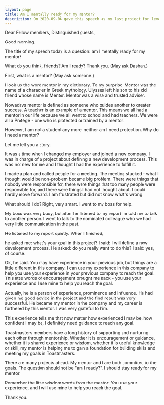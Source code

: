 ```yaml
---
layout: page
title: Am I mentally ready for my mentor?
description: On 2020-09-06 gave this speech as my last project for level-2 Pathways in Yulife club of Toastmasters.
---
```



Dear Fellow members,
Distinguished guests,

Good morning.

The title of my speech today is a question: am I mentally ready for my mentor?

What do you think, friends? Am I ready?
Thank you. (May ask Dashan.)

First, what is a mentor? (May ask someone.)

I look up the word mentor in my dictionary. To my surprise, Mentor was the name
of a character in Greek mythology. Ulysses left his son to his old friend whose
name is Mentor. Mentor was a wise and trusted adviser.

Nowadays mentor is defined as someone who guides another to greater success. A teacher
is an example of a mentor. This means we all had a mentor in our life because we
all went to school and had teachers. We were all a Protégé - one who is protected
or trained by a mentor.

However, I am not a student any more, neither am I need protection. Why do I need
a mentor?

Let me tell you a story.

It was a time when I changed my employer and joined a new company. I was in charge
of a project about defining a new development process. This was not new for me and
I thought I had the experience to fulfill it.

I made a plan and called people for a meeting. The meeting stucked - what I thought
would be non-problem became big problem. There were things that nobody were responsible
for, there were things that too many people were responsible for, and there were things
I had not thought about. I could hardly move forward. I am frustrated but did not know
what's wrong.

What should I do? Right, very smart. I went to my boss for help.

My boss was very busy, but after he listened to my report he told me to talk to another
person. I went to talk to the nominated colleague who we had very little communication
in the past.

He listened to my report quietly. When I finished,

he asked me: what's your goal in this project?
I said: I will define a new development process.
He asked: do you really want to do this?
I said: yes, of course.

Ok, he said. You may have experience in your previous job, but things are a little
different in this company. I can use my experience in this company to help you use
your experience in your previous company to reach the goal. This little words of
encouragement brought me back - you use your experience and I use mine to help you
reach the goal.

Actually, he is a person of experience, prominence and influence. He had given me
good advice in the project and the final result was very successful. He became my
mentor in the company and my career is furthered by this mentor. I was very grateful
to him.

This experience tells me that now matter how experienced I may be, how confident I
may be, I definitely need guidance to reach any goal.

Toastmasters members have a long history of supporting and nurturing each other through
mentorship. Whether it is encouragement or guidance, whether it is shared experience or
wisdom, whether it is useful knowledge or skill, my mentor is helping me to gain a
foundation for building skills and meeting my goals in Toastmasters.

There are many projects ahead. My mentor and I are both committed to the goals. The question
should not be "am I ready?", I should stay ready for my mentor.

Remember the little wisdom words from the mentor:
You use your experience, and I will use mine to help you reach the goal.

Thank you.